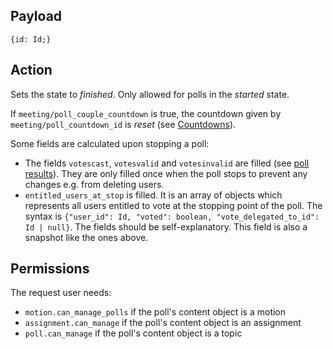 ## Payload
```
{id: Id;}
```

## Action
Sets the state to *finished*. Only allowed for polls in the *started* state.

If `meeting/poll_couple_countdown` is true, the countdown given by `meeting/poll_countdown_id` is *reset* (see [Countdowns](https://github.com/OpenSlides/OpenSlides/wiki/Countdowns#reset-a-countdown)).

Some fields are calculated upon stopping a poll:
- The fields `votescast`, `votesvalid` and `votesinvalid` are filled (see [poll results](https://github.com/OpenSlides/OpenSlides/wiki/Voting#poll-results)). They are only filled once when the poll stops to prevent any changes e.g. from deleting users.
- `entitled_users_at_stop` is filled. It is an array of objects which represents all users entitled to vote at the stopping point of the poll. The syntax is `{"user_id": Id, "voted": boolean, "vote_delegated_to_id": Id | null}`. The fields should be self-explanatory. This field is also a snapshot like the ones above.

## Permissions
The request user needs:
- `motion.can_manage_polls` if the poll's content object is a motion
- `assignment.can_manage` if the poll's content object is an assignment
- `poll.can_manage` if the poll's content object is a topic
